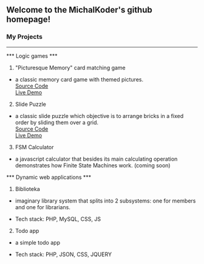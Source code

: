 ## Welcome to the MichalKoder's github homepage!
### My Projects
----
*** Logic games ***
1. "Picturesque Memory" card matching game
- a classic memory card game with themed pictures.  
[Source Code](https://github.com/MichalKoder/memory-picturesque)  
[Live Demo](https://michalkoder.github.io/memory-picturesque)  
2. Slide Puzzle
- a classic slide puzzle which objective is to arrange bricks in a fixed order by sliding them over a grid.  
[Source Code](https://github.com/MichalKoder/puzzle-eight)  
[Live Demo](https://michalkoder.github.io/puzzle-eight)  
3. FSM Calculator
- a javascript calculator that besides its main calculating operation demonstrates how Finite State Machines work. (coming soon)

*** Dynamic web applications ***  
1. Biblioteka
- imaginary library system that splits into 2 subsystems: one for members and one for librarians.  
* Tech stack: PHP, MySQL, CSS, JS
2. Todo app
- a simple todo app  
* Tech stack: PHP, JSON, CSS, JQUERY

